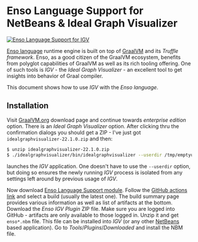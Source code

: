 # Enso Language Support for NetBeans & Ideal Graph Visualizer

[![Enso Language Support for IGV](https://github.com/enso-org/enso/actions/workflows/enso4igv.yml/badge.svg)](https://github.com/enso-org/enso/actions/workflows/enso4igv.yml)

[Enso language](http://enso.org) runtime engine is built on top of
[GraalVM](http://graalvm.org) and its _Truffle framework_. Enso,
as a good citizen of the GraalVM ecosystem, benefits from polyglot
capabilities of GraalVM as well as its rich tooling offering. One
of such tools is _IGV_ - the _Ideal Graph Visualizer_ - an excellent
tool to get insights into behavior of Graal compiler.

This document shows how to use _IGV_ with the _Enso language_.

## Installation

Visit [GraalVM.org](http://graalvm.org) download page and continue 
towards _enterprise edition_ option. There is an _Ideal Graph Visualizer_
option. After clicking thru the confirmation dialogs you should get a ZIP -
I've just got `idealgraphvisualizer-22.1.0.zip` and then:

```bash
$ unzip idealgraphvisualizer-22.1.0.zip
$ ./idealgraphvisualizer/bin/idealgraphvisualizer --userdir /tmp/emptyuserdir
```

launches the _IGV_ application. One doesn't have to use the `--userdir` option,
but doing so ensures the newly running _IGV_ process is isolated from any settings
left around by previous usage of _IGV_.

Now download [Enso Language Support module](https://github.com/enso-org/enso/actions/workflows/enso4igv.yml).
Follow the [GitHub actions link](https://github.com/enso-org/enso/actions/workflows/enso4igv.yml)
and select a build (usually the latest one). The build summary page provides various information
as well as list of artifacts at the bottom. Download the _Enso IGV Plugin_ ZIP file.
Make sure you are logged into GitHub -  artifacts are only available to those logged in.
Unzip it and get `enso*.nbm` file. This file can be installed into
_IGV_ (or any other [NetBeans](http://netbeans.apache.org) based application).
Go to _Tools_/_Plugins_/_Downloaded_ and install the NBM file.
